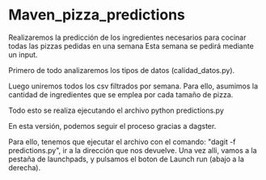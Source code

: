 # Maven_pizza_predictions
Realizaremos la predicción de los ingredientes necesarios para cocinar todas las pizzas pedidas en una semana
Esta semana se pedirá mediante un input.

Primero de todo analizaremos los tipos de datos (calidad_datos.py).

Luego uniremos todos los csv filtrados por semana.
Para ello, asumimos la cantidad de ingredientes que se emplea por cada tamaño de pizza.

Todo esto se realiza ejecutando el archivo python predictions.py

En esta versión, podemos seguir el proceso gracias a dagster.

Para ello, tenemos que ejecutar el archivo con el comando: "dagit -f predictions.py", ir a la dirección que nos devuelve. 
Una vez alli, vamos a la pestaña de launchpads, y pulsamos el boton de Launch run (abajo a la derecha).
